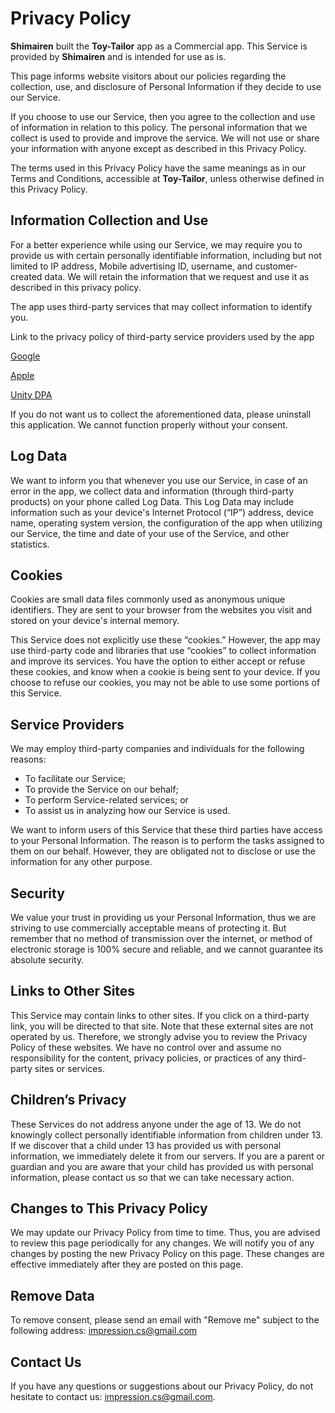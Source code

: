 # Privacy Policy

**Shimairen** built the **Toy-Tailor** app as a Commercial app. This Service is provided by **Shimairen** and is intended for use as is.

This page informs website visitors about our policies regarding the collection, use, and disclosure of Personal Information if they decide to use our Service.

If you choose to use our Service, then you agree to the collection and use of information in relation to this policy. The personal information that we collect is used to provide and improve the service. We will not use or share your information with anyone except as described in this Privacy Policy.

The terms used in this Privacy Policy have the same meanings as in our Terms and Conditions, accessible at **Toy-Tailor**, unless otherwise defined in this Privacy Policy.

## Information Collection and Use

For a better experience while using our Service, we may require you to provide us with certain personally identifiable information, including but not limited to IP address, Mobile advertising ID, username, and customer-created data. We will retain the information that we request and use it as described in this privacy policy.

The app uses third-party services that may collect information to identify you.

Link to the privacy policy of third-party service providers used by the app

  [Google](https://policies.google.com/privacy)
  
  [Apple](https://www.apple.com/legal/privacy/)
  
  [Unity DPA](https://unity.com/legal/unity-data-processing-addendum-dpa)

If you do not want us to collect the aforementioned data, please uninstall this application. We cannot function properly without your consent.

## Log Data

We want to inform you that whenever you use our Service, in case of an error in the app, we collect data and information (through third-party products) on your phone called Log Data. This Log Data may include information such as your device's Internet Protocol (“IP”) address, device name, operating system version, the configuration of the app when utilizing our Service, the time and date of your use of the Service, and other statistics.

## Cookies

Cookies are small data files commonly used as anonymous unique identifiers. They are sent to your browser from the websites you visit and stored on your device's internal memory.

This Service does not explicitly use these “cookies.” However, the app may use third-party code and libraries that use “cookies” to collect information and improve its services. You have the option to either accept or refuse these cookies, and know when a cookie is being sent to your device. If you choose to refuse our cookies, you may not be able to use some portions of this Service.

## Service Providers

We may employ third-party companies and individuals for the following reasons:

  * To facilitate our Service;
  * To provide the Service on our behalf;
  * To perform Service-related services; or
  * To assist us in analyzing how our Service is used.

We want to inform users of this Service that these third parties have access to your Personal Information. The reason is to perform the tasks assigned to them on our behalf. However, they are obligated not to disclose or use the information for any other purpose.

## Security

We value your trust in providing us your Personal Information, thus we are striving to use commercially acceptable means of protecting it. But remember that no method of transmission over the internet, or method of electronic storage is 100% secure and reliable, and we cannot guarantee its absolute security.

## Links to Other Sites

This Service may contain links to other sites. If you click on a third-party link, you will be directed to that site. Note that these external sites are not operated by us. Therefore, we strongly advise you to review the Privacy Policy of these websites. We have no control over and assume no responsibility for the content, privacy policies, or practices of any third-party sites or services.

## Children’s Privacy

These Services do not address anyone under the age of 13. We do not knowingly collect personally identifiable information from children under 13. If we discover that a child under 13 has provided us with personal information, we immediately delete it from our servers. If you are a parent or guardian and you are aware that your child has provided us with personal information, please contact us so that we can take necessary action.

## Changes to This Privacy Policy

We may update our Privacy Policy from time to time. Thus, you are advised to review this page periodically for any changes. We will notify you of any changes by posting the new Privacy Policy on this page. These changes are effective immediately after they are posted on this page.

## Remove Data

To remove consent, please send an email with "Remove me" subject to the following address: impression.cs@gmail.com

## Contact Us

If you have any questions or suggestions about our Privacy Policy, do not hesitate to contact us: impression.cs@gmail.com.
